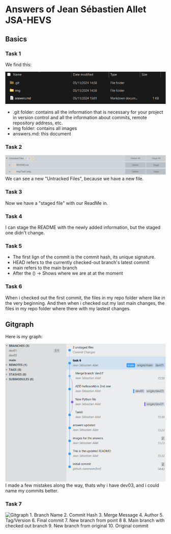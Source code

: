 # Answers of Jean Sébastien Allet JSA-HEVS

## Basics
### Task 1
We find this:

![Repo](img/Task1.png)
- .git folder: contains all the information that is necessary for your project in version control and all the information about commits, remote repository address, etc. 
- img folder: contains all images
- answers.md: this document

### Task 2
![Repo](img/Task2.png)
We can see a new "Untracked Files", because we have a new file.

### Task 3
Now we have a "staged file" with our ReadMe in.

### Task 4
I can stage the README with the newly added information, but the staged one didn't change.

### Task 5
- The first lign of the commit is the commit hash, its unique signature.
- HEAD refers to the currently checked-out branch's latest commit
- main refers to the main branch
- After the () -> Shows where we are at at the moment

### Task 6
When i checked out the first commit, the files in my repo folder where like in the very beginning. And then when i checked out my last main changes, the files in my repo folder where there with my lastest changes.

## Gitgraph
Here is my graph:

![Repo](img/Task6.png)
I made a few mistakes along the way, thats why i have dev03, and i could name my commits better.

### Task 7

![Gitgraph](img/gitgraph.svg)
    1. Branch Name
    2. Commit Hash
    3. Merge Message
    4. Author
    5. Tag/Version
    6. Final commit
    7. New branch from point 8
    8. Main branch with checked out branch
    9. New branch from original
    10. Original commit